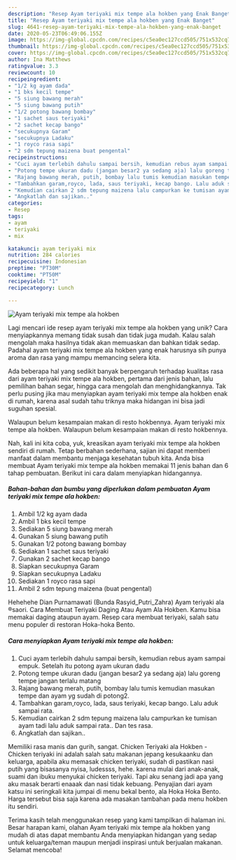 ```yaml
---
description: "Resep Ayam teriyaki mix tempe ala hokben yang Enak Banget"
title: "Resep Ayam teriyaki mix tempe ala hokben yang Enak Banget"
slug: 4641-resep-ayam-teriyaki-mix-tempe-ala-hokben-yang-enak-banget
date: 2020-05-23T06:49:06.155Z
image: https://img-global.cpcdn.com/recipes/c5ea0ec127ccd505/751x532cq70/ayam-teriyaki-mix-tempe-ala-hokben-foto-resep-utama.jpg
thumbnail: https://img-global.cpcdn.com/recipes/c5ea0ec127ccd505/751x532cq70/ayam-teriyaki-mix-tempe-ala-hokben-foto-resep-utama.jpg
cover: https://img-global.cpcdn.com/recipes/c5ea0ec127ccd505/751x532cq70/ayam-teriyaki-mix-tempe-ala-hokben-foto-resep-utama.jpg
author: Ina Matthews
ratingvalue: 3.3
reviewcount: 10
recipeingredient:
- "1/2 kg ayam dada"
- "1 bks kecil tempe"
- "5 siung bawang merah"
- "5 siung bawang putih"
- "1/2 potong bawang bombay"
- "1 sachet saus teriyaki"
- "2 sachet kecap bango"
- "secukupnya Garam"
- "secukupnya Ladaku"
- "1 royco rasa sapi"
- "2 sdm tepung maizena buat pengental"
recipeinstructions:
- "Cuci ayam terlebih dahulu sampai bersih, kemudian rebus ayam sampai empuk. Setelah itu potong ayam ukuran dadu"
- "Potong tempe ukuran dadu (jangan besar2 ya sedang aja) lalu goreng tempe jangan terlalu matang"
- "Rajang bawang merah, putih, bombay lalu tumis kemudian masukan tempe dan ayam yg sudah di potong2."
- "Tambahkan garam,royco, lada, saus teriyaki, kecap bango. Lalu aduk sampai rata."
- "Kemudian cairkan 2 sdm tepung maizena lalu campurkan ke tumisan ayam tadi lalu aduk sampai rata.. Dan tes rasa."
- "Angkatlah dan sajikan.."
categories:
- Resep
tags:
- ayam
- teriyaki
- mix

katakunci: ayam teriyaki mix 
nutrition: 284 calories
recipecuisine: Indonesian
preptime: "PT30M"
cooktime: "PT50M"
recipeyield: "1"
recipecategory: Lunch

---
```



![Ayam teriyaki mix tempe ala hokben](https://img-global.cpcdn.com/recipes/c5ea0ec127ccd505/751x532cq70/ayam-teriyaki-mix-tempe-ala-hokben-foto-resep-utama.jpg)

Lagi mencari ide resep ayam teriyaki mix tempe ala hokben yang unik? Cara menyiapkannya memang tidak susah dan tidak juga mudah. Kalau salah mengolah maka hasilnya tidak akan memuaskan dan bahkan tidak sedap. Padahal ayam teriyaki mix tempe ala hokben yang enak harusnya sih punya aroma dan rasa yang mampu memancing selera kita.

Ada beberapa hal yang sedikit banyak berpengaruh terhadap kualitas rasa dari ayam teriyaki mix tempe ala hokben, pertama dari jenis bahan, lalu pemilihan bahan segar, hingga cara mengolah dan menghidangkannya. Tak perlu pusing jika mau menyiapkan ayam teriyaki mix tempe ala hokben enak di rumah, karena asal sudah tahu triknya maka hidangan ini bisa jadi suguhan spesial.

Walaupun belum kesampaian makan di resto hokbennya. Ayam teriyaki mix tempe ala hokben. Walaupun belum kesampaian makan di resto hokbennya.


Nah, kali ini kita coba, yuk, kreasikan ayam teriyaki mix tempe ala hokben sendiri di rumah. Tetap berbahan sederhana, sajian ini dapat memberi manfaat dalam membantu menjaga kesehatan tubuh kita. Anda bisa membuat Ayam teriyaki mix tempe ala hokben memakai 11 jenis bahan dan 6 tahap pembuatan. Berikut ini cara dalam menyiapkan hidangannya.

<!--inarticleads1-->

##### Bahan-bahan dan bumbu yang diperlukan dalam pembuatan Ayam teriyaki mix tempe ala hokben:

1. Ambil 1/2 kg ayam dada
1. Ambil 1 bks kecil tempe
1. Sediakan 5 siung bawang merah
1. Gunakan 5 siung bawang putih
1. Gunakan 1/2 potong bawang bombay
1. Sediakan 1 sachet saus teriyaki
1. Gunakan 2 sachet kecap bango
1. Siapkan secukupnya Garam
1. Siapkan secukupnya Ladaku
1. Sediakan 1 royco rasa sapi
1. Ambil 2 sdm tepung maizena (buat pengental)


Hehehehe Dian Purnamawati (Bunda Rasyid_Putri_Zahra) Ayam teriyaki ala ®saori. Cara Membuat Teriyaki Daging Atau Ayam Ala Hokben. Kamu bisa memakai daging ataupun ayam. Resep cara membuat teriyaki, salah satu menu populer di restoran Hoka-hoka Bento. 

<!--inarticleads2-->

##### Cara menyiapkan Ayam teriyaki mix tempe ala hokben:

1. Cuci ayam terlebih dahulu sampai bersih, kemudian rebus ayam sampai empuk. Setelah itu potong ayam ukuran dadu
1. Potong tempe ukuran dadu (jangan besar2 ya sedang aja) lalu goreng tempe jangan terlalu matang
1. Rajang bawang merah, putih, bombay lalu tumis kemudian masukan tempe dan ayam yg sudah di potong2.
1. Tambahkan garam,royco, lada, saus teriyaki, kecap bango. Lalu aduk sampai rata.
1. Kemudian cairkan 2 sdm tepung maizena lalu campurkan ke tumisan ayam tadi lalu aduk sampai rata.. Dan tes rasa.
1. Angkatlah dan sajikan..


Memiliki rasa manis dan gurih, sangat. Chicken Teriyaki ala Hokben - Chicken teriyaki ini adalah salah satu makanan jepang kesukaanku dan keluarga, apabila aku memasak chicken teriyaki, sudah di pastikan nasi putih yang bisasanya nyisa, ludessss, hehe. karena mulai dari anak-anak, suami dan ibuku menyukai chicken teriyaki. Tapi aku senang jadi apa yang aku masak berarti enaaak dan nasi tidak kebuang. Penyajian dari ayam katsu ini seringkali kita jumpai di menu bekal bento, ala Hoka Hoka Bento. Harga tersebut bisa saja karena ada masakan tambahan pada menu hokben itu sendiri. 

Terima kasih telah menggunakan resep yang kami tampilkan di halaman ini. Besar harapan kami, olahan Ayam teriyaki mix tempe ala hokben yang mudah di atas dapat membantu Anda menyiapkan hidangan yang sedap untuk keluarga/teman maupun menjadi inspirasi untuk berjualan makanan. Selamat mencoba!
